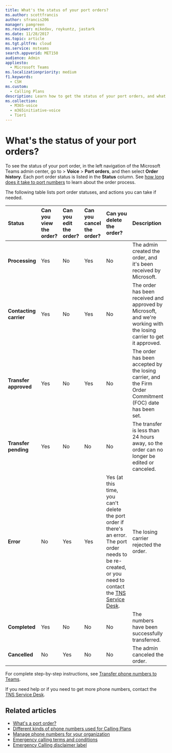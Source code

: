 ```yaml
---
title: What's the status of your port orders?
ms.author: scottfrancis
author: sfrancis206
manager: pamgreen
ms.reviewer: mikedav, roykuntz, jastark
ms.date: 11/28/2017
ms.topic: article
ms.tgt.pltfrm: cloud
ms.service: msteams
search.appverid: MET150
audience: Admin
appliesto: 
  - Microsoft Teams
ms.localizationpriority: medium
f1.keywords: 
  - CSH
ms.custom: 
  - Calling Plans
description: Learn how to get the status of your port orders, and what the different actions you can take on them. 
ms.collection: 
  - M365-voice
  - m365initiative-voice
  - Tier1
---
```


# What's the status of your port orders?

To see the status of your port order, in the left navigation of the Microsoft Teams admin center, go to  > **Voice** > **Port orders**, and then select **Order history**. Each port order status is listed in the **Status** column. See [how long does it take to port numbers](../phone-number-calling-plans/port-order-overview.md) to learn about the order process.

The following table lists port order statuses, and actions you can take if needed.

|**Status**|**Can you view the order?**|**Can you edit the order?**|**Can you cancel the order?**|**Can you delete the order?**|**Description**|
|:-----|:-----|:-----|:-----|:-----|:-----|
|**Processing** <br/> |Yes  <br/> |No  <br/> |Yes  <br/> |No  <br/> |The admin created the order, and it's been received by Microsoft.  <br/> |
|**Contacting carrier** <br/> |Yes  <br/> |No  <br/> |Yes  <br/> |No  <br/> |The order has been received and approved by Microsoft, and we're working with the losing carrier to get it approved.  <br/> |
|**Transfer approved** <br/> |Yes  <br/> |No  <br/> |Yes  <br/> |No  <br/> |The order has been accepted by the losing carrier, and the Firm Order Commitment (FOC) date has been set.  <br/> |
|**Transfer pending** <br/> |Yes  <br/> |No  <br/> |No  <br/> |No  <br/> |The transfer is less than 24 hours away, so the order can no longer be edited or canceled.  <br/> |
|**Error** <br/> |No  <br/> |Yes  <br/> |Yes  <br/> |Yes (at this time, you can't delete the port order if there's an error. The port order needs to be re-created, or you need to contact the [TNS Service Desk](../manage-phone-numbers-for-your-organization/contact-tns-service-desk.md).  <br/> |The losing carrier rejected the order.  <br/> |
|**Completed** <br/> |Yes  <br/> |No  <br/> |No  <br/> |No  <br/> |The numbers have been successfully transferred.  <br/> |
|**Cancelled** <br/> |No  <br/> |Yes  <br/> |No  <br/> |No  <br/> |The admin canceled the order.  <br/> |

For complete step-by-step instructions, see [Transfer phone numbers to Teams](transfer-phone-numbers-to-teams.md).

If you need help or if you need to get more phone numbers, contact the [TNS Service Desk](../manage-phone-numbers-for-your-organization/contact-tns-service-desk.md).

## Related articles

- [What's a port order?](port-order-overview.md)
- [Different kinds of phone numbers used for Calling Plans](../different-kinds-of-phone-numbers-used-for-calling-plans.md)
- [Manage phone numbers for your organization](../manage-phone-numbers-for-your-organization/manage-phone-numbers-for-your-organization.md)
- [Emergency calling terms and conditions](../emergency-calling-terms-and-conditions.md)
- [Emergency Calling disclaimer label](https://download.microsoft.com/download/9/9/0/990e24c1-eb49-4b52-9306-dbd4c864ed91/emergency-calling-label-(en-us)-(v.1.0).zip)
